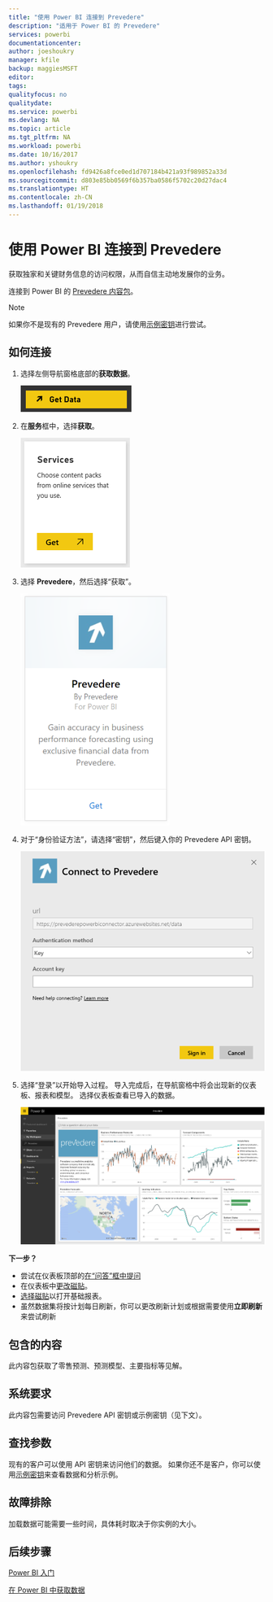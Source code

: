 ```yaml
---
title: "使用 Power BI 连接到 Prevedere"
description: "适用于 Power BI 的 Prevedere"
services: powerbi
documentationcenter: 
author: joeshoukry
manager: kfile
backup: maggiesMSFT
editor: 
tags: 
qualityfocus: no
qualitydate: 
ms.service: powerbi
ms.devlang: NA
ms.topic: article
ms.tgt_pltfrm: NA
ms.workload: powerbi
ms.date: 10/16/2017
ms.author: yshoukry
ms.openlocfilehash: fd9426a8fce0ed1d707184b421a93f989852a33d
ms.sourcegitcommit: d803e85bb0569f6b357ba0586f5702c20d27dac4
ms.translationtype: HT
ms.contentlocale: zh-CN
ms.lasthandoff: 01/19/2018
---
```

# <a name="connect-to-prevedere-with-power-bi"></a>使用 Power BI 连接到 Prevedere
获取独家和关键财务信息的访问权限，从而自信主动地发展你的业务。

连接到 Power BI 的 [ Prevedere 内容包](https://app.powerbi.com/getdata/services/prevedere)。

>[!NOTE]
>如果你不是现有的 Prevedere 用户，请使用[示例密钥](https://prevederepowerbiconnector.azurewebsites.net/static/learnmore.html)进行尝试。

## <a name="how-to-connect"></a>如何连接
1. 选择左侧导航窗格底部的**获取数据**。
   
   ![](media/service-connect-to-prevedere/getdata.png)
2. 在**服务**框中，选择**获取**。
   
   ![](media/service-connect-to-prevedere/services.png)
3. 选择 **Prevedere**，然后选择“获取”。
   
   ![](media/service-connect-to-prevedere/connect.png)
4. 对于“身份验证方法”，请选择“密钥”，然后键入你的 Prevedere API 密钥。
   
    ![](media/service-connect-to-prevedere/creds.png)
5. 选择“登录”以开始导入过程。 导入完成后，在导航窗格中将会出现新的仪表板、报表和模型。 选择仪表板查看已导入的数据。
   
     ![](media/service-connect-to-prevedere/dashboard.png)

**下一步？**

* 尝试在仪表板顶部的[在“问答”框中提问](power-bi-q-and-a.md)
* 在仪表板中[更改磁贴](service-dashboard-edit-tile.md)。
* [选择磁贴](service-dashboard-tiles.md)以打开基础报表。
* 虽然数据集将按计划每日刷新，你可以更改刷新计划或根据需要使用**立即刷新**来尝试刷新

## <a name="whats-included"></a>包含的内容
此内容包获取了零售预测、预测模型、主要指标等见解。

## <a name="system-requirements"></a>系统要求
此内容包需要访问 Prevedere API 密钥或示例密钥（见下文）。

## <a name="finding-parameters"></a>查找参数
<a name="FindingParams"></a>

现有的客户可以使用 API 密钥来访问他们的数据。 如果你还不是客户，你可以使用[示例密钥](https://prevederepowerbiconnector.azurewebsites.net/static/learnmore.html)来查看数据和分析示例。

## <a name="troubleshooting"></a>故障排除
加载数据可能需要一些时间，具体耗时取决于你实例的大小。

## <a name="next-steps"></a>后续步骤
[Power BI 入门](service-get-started.md)

[在 Power BI 中获取数据](service-get-data.md)

